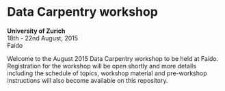 # Data Carpentry workshop
__University of Zurich__  
18th - 22nd August, 2015  
Faido

Welcome to the August 2015 Data Carpentry workshop to be held at Faido. Registration for the workshop will be open shortly and more details including the schedule of topics, workshop material and pre-workshop instructions will also become available on this repository.





